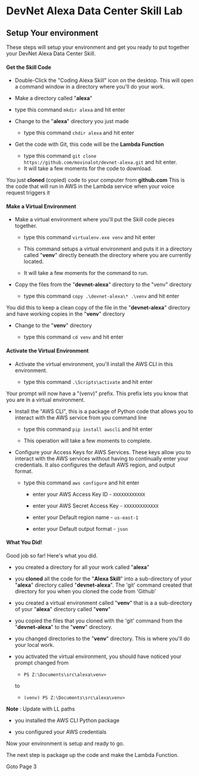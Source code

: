 # DevNet Alexa Data Center Skill Lab

## Setup Your environment

These steps will setup your environment and get you ready to put together your DevNet Alexa Data Center Skill.

#### Get the Skill Code

 - Double-Click the "Coding Alexa Skill" icon on the desktop. This will open a command window in a directory where you'll do your work.

 - Make a directory called "**alexa**"

  - type this command `mkdir alexa` and hit enter

- Change to the "**alexa**" directory you just made

  - type this command `chdir alexa` and hit enter

- Get the code with Git, this code will be the **Lambda Function**

  - type this command `git clone https://github.com/movinalot/devnet-alexa.git` and hit enter.
  - It will take a few moments for the code to download.

You just **cloned** (copied) code to your computer from **github.com** This is the code that will run in AWS in the Lambda service when your voice request triggers it

#### Make a Virtual Environment

- Make a virtual environment where you'll put the Skill code pieces together.

  - type this command `virtualenv.exe venv` and hit enter

  - This command setups a virtual environment and puts it in a directory called "**venv**" directly beneath the directory where you are currently located.

  - It will take a few moments for the command to run.

- Copy the files from the "**devnet-alexa**" directory to the "venv" directory

  - type this command `copy .\devnet-alexa\* .\venv` and hit enter

You did this to keep a clean copy of the file in the "**devnet-alexa**" directory and have working copies in the "**venv**" directory

- Change to the "**venv**" directory

  - type this command `cd venv` and hit enter

#### Activate the Virtual Environment

- Activate the virtual environment, you'll install the AWS CLI in this environment.

  - type this command `.\Scripts\activate` and hit enter

Your prompt will now have a "(venv)" prefix. This prefix lets you know that you are in a virtual environment.

- Install the "AWS CLI", this is a package of Python code that allows you to interact with the AWS service from you command line

  - type this command `pip install awscli` and hit enter

  - This operation will take a few moments to complete.

- Configure your Access Keys for AWS Services. These keys allow you to interact with the AWS services without having to continually enter your credentials. It also configures the default AWS region, and output format.

  - type this command `aws configure` and hit enter

    - enter your AWS Access Key ID - `XXXXXXXXXXXX`

    - enter your AWS Secret Access Key - `XXXXXXXXXXXXX`

    - enter your Default region name - `us-east-1`

    - enter your Default output format - `json`

#### What You Did!

Good job so far!  Here's what you did.

- you created a directory for all your work called "**alexa**"

- you **cloned** all the code for the "**Alexa Skill**" into a sub-directory of your "**alexa**" directory called "**devnet-alexa**". The 'git' command created that directory for you when you cloned the code from 'Github'

- you created a virtual environment called "**venv**" that is a a sub-directory of your "**alexa**" directory called "**venv**"

- you copied the files that you cloned with the 'git' command from the "**devnet-alexa**" to the "**venv**" directory.

- you changed directories to the "**venv**" directory. This is where you'll do your local work.

- you activated the virtual environment, you should have noticed your prompt changed from

  - `PS Z:\Documents\src\alexa\venv>`

  to

  - `(venv) PS Z:\Documents\src\alexa\venv>`

**Note** : Update with LL paths

- you installed the AWS CLI Python package

- you configured your AWS credentials

Now your environment is setup and ready to go.

The next step is package up the code and make the Lambda Function.

Goto Page 3
